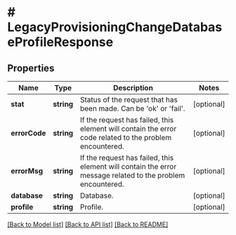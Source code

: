 # # LegacyProvisioningChangeDatabaseProfileResponse

## Properties

Name | Type | Description | Notes
------------ | ------------- | ------------- | -------------
**stat** | **string** | Status of the request that has been made. Can be &#39;ok&#39; or &#39;fail&#39;. | [optional]
**errorCode** | **string** | If the request has failed, this element will contain the error code related to the problem encountered. | [optional]
**errorMsg** | **string** | If the request has failed, this element will contain the error message related to the problem encountered. | [optional]
**database** | **string** | Database. | [optional]
**profile** | **string** | Profile. | [optional]

[[Back to Model list]](../../README.md#models) [[Back to API list]](../../README.md#endpoints) [[Back to README]](../../README.md)

